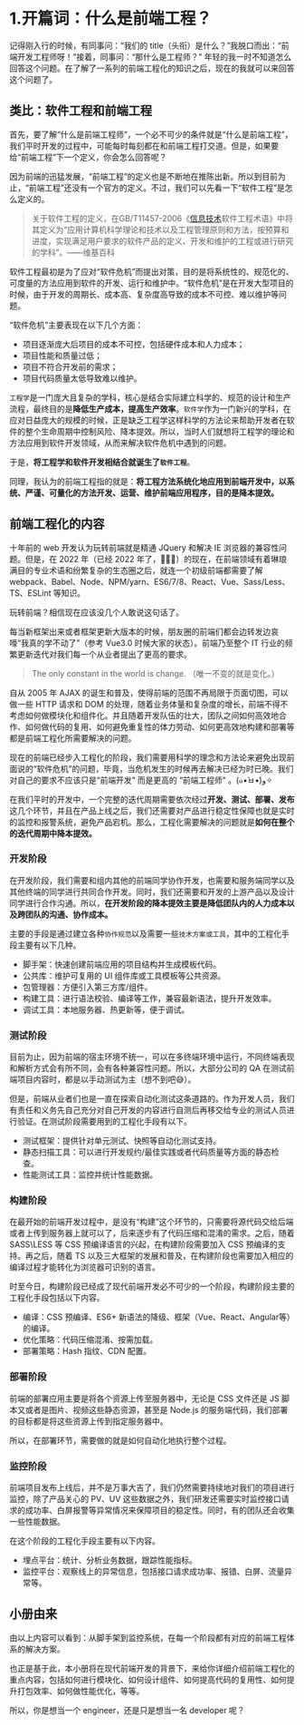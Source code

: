 # 1.开篇词：什么是前端工程？


记得刚入行的时候，有同事问：“我们的 title（头衔）是什么？”我脱口而出：“前端开发工程师呀！”接着，同事问：“那什么是工程师？” 年轻的我一时不知道怎么回答这个问题。在了解了一系列的前端工程化的知识之后，现在的我就可以来回答这个问题了。

## 类比：软件工程和前端工程
首先，要了解“什么是前端工程师”，一个必不可少的条件就是“什么是前端工程”，我们平时开发的过程中，可能每时每刻都在和前端工程打交道。但是，如果要给“前端工程”下一个定义，你会怎么回答呢？

因为前端的迅猛发展，“前端工程”的定义也是不断地在推陈出新。所以到目前为止，“前端工程”还没有一个官方的定义。不过，我们可以先看一下“软件工程”是怎么定义的。

> 关于软件工程的定义，在GB/T11457-2006《[信息技术](https://zh.wikipedia.org/wiki/%E4%BF%A1%E6%81%AF%E6%8A%80%E6%9C%AF)软件工程术语》中将其定义为“应用计算机科学理论和技术以及工程管理原则和方法，按预算和进度，实现满足用户要求的软件产品的定义、开发和维护的工程或进行研究的学科”。——维基百科

软件工程最初是为了应对“软件危机”而提出对策，目的是将系统性的、规范化的、可度量的方法应用到软件的开发、运行和维护中。“软件危机”是在开发大型项目的时候，由于开发的周期长、成本高、复杂度高导致的成本不可控、难以维护等问题。

“软件危机”主要表现在以下几个方面：
- 项目逐渐庞大后项目的成本不可控，包括硬件成本和人力成本；
- 项目性能和质量过低；
- 项目不符合开发前的需求；
- 项目代码质量太低导致难以维护。

`工程学`是一门庞大且复杂的学科，核心是结合实际建立科学的、规范的设计和生产流程，最终目的是**降低生产成本，提高生产效率**。`软件学`作为一门新兴的学科，在应对日益庞大的规模的时候，正是缺乏工程学这样科学的方法论来帮助开发者在软件的整个生命周期中控制风险、降本提效。所以，当时人们就想将工程学的理论和方法应用到软件开发领域，从而来解决软件危机中遇到的问题。

于是，**将工程学和软件开发相结合就诞生了`软件工程`**。

同理，我认为的前端工程指的就是：**将工程方法系统化地应用到前端开发中，以系统、严谨、可量化的方法开发、运营、维护前端应用程序，目的是降本提效。**

## 前端工程化的内容

十年前的 web 开发认为玩转前端就是精通 JQuery 和解决 IE 浏览器的兼容性问题。但是，在 2022 年（已经 2022 年了，🤦🏻‍♀️）的现在，在前端领域有着琳琅满目的专业术语和纷繁复杂的生态圈之后，就连一个初级前端都需要了解 webpack、Babel、Node、NPM/yarn、ES6/7/8、React、Vue、Sass/Less、TS、ESLint 等知识。

玩转前端？相信现在应该没几个人敢说这句话了。

每当新框架出来或者框架更新大版本的时候，朋友圈的前端们都会边转发边哀嚎“我真的学不动了”（参考 Vue3.0 时候大家的状态）。前端乃至整个 IT 行业的频繁更新迭代对我们每一个从业者提出了更高的要求。

> The only constant in the world is change. （唯一不变的就是变化。）

自从 2005 年 AJAX 的诞生和普及，使得前端的范围不再局限于页面切图，可以做一些 HTTP 请求和 DOM 的处理，随着业务体量和复杂度的增长，前端不得不考虑如何做模块化和组件化。并且随着开发队伍的壮大，团队之间如何高效地合作、如何做代码的复用、如何避免重复性的体力劳动、如何更高效地构建和部署等都是前端工程化所需要解决的问题。

现在的前端已经步入工程化的阶段，我们需要用科学的理念和方法论来避免出现前面说的“软件危机”的问题，毕竟，当危机发生的时候再去解决已经为时已晚。我们对自己的要求不应该只是“前端开发” 而是更高的 “前端工程师” 。(๑•̀ㅂ•́)و✧

在我们平时的开发中，一个完整的迭代周期需要依次经过**开发、测试、部署、发布**这几个环节，并且在产品上线之后，我们还需要对产品进行稳定性保障也就是实时的监控和报警系统，避免产品宕机。那么，工程化需要解决的问题就是**如何在整个的迭代周期中降本提效。**

### 开发阶段
在开发阶段，我们需要和组内其他的前端同学协作开发，也需要和服务端同学以及其他终端的同学进行共同合作开发。同时，我们还需要和开发的上游产品以及设计同学进行合作沟通。所以，**在开发阶段的降本提效主要是降低团队内的人力成本以及跨团队的沟通、协作成本。** 

主要的手段是通过建立各种`协作规范`以及需要一些`技术方案或工具`，其中的工程化手段主要有以下几种。
- 脚手架：快速创建前端应用的项目结构并生成模板代码。
- 公共库：维护可复用的 UI 组件库或工具模板等公共资源。
- 包管理器：方便引入第三方库/组件。
- 构建工具：进行语法校验、编译等工作，兼容最新语法，提升开发效率。
- 调试工具：本地服务器、热更新等，便于调试。

### 测试阶段
目前为止，因为前端的宿主环境不统一，可以在多终端环境中运行，不同终端表现和解析方式会有所不同，会有各种兼容性问题。所以，大部分公司的 QA 在测试前端项目内容时，都是以手动测试为主（想不到吧😅）。

但是，前端从业者们也是一直在探索自动化测试这条道路的。作为开发人员，我们有责任和义务先自己充分对自己开发的内容进行自测后再移交给专业的测试人员进行验证。在测试阶段需要用到的工程化手段有以下。
- 测试框架：提供针对单元测试、快照等自动化测试支持。
- 静态扫描工具：可以进行开发规约/最佳实践或者代码质量等方面的静态检查。
- 性能测试工具：监控并统计性能数据。

### 构建阶段
在最开始的前端开发过程中，是没有“构建”这个环节的，只需要将源代码交给后端或者上传到服务器上就可以了，后来逐步有了代码压缩和混淆的需求。之后，随着 SASS\LESS 等 CSS 预编译语言的兴起，在构建阶段需要加入 CSS 预编译的支持。再之后，随着 TS 以及三大框架的发展和普及，在构建阶段也需要加入相应的编译过程才能转化为浏览器可识别的语言。

时至今日，构建阶段已经成了现代前端开发必不可少的一个阶段，构建阶段主要的工程化手段包括以下内容。

- 编译：CSS 预编译、ES6+ 新语法的降级、框架（Vue、React、Angular等）的编译。
- 优化策略：代码压缩混淆、按需加载。
- 部署策略：Hash 指纹、CDN 配置。

### 部署阶段
前端的部署应用主要是将各个资源上传至服务器中，无论是 CSS 文件还是 JS 脚本又或者是图片、视频这些静态资源，甚至是 Node.js 的服务端代码，我们部署的目标都是将这些资源上传到指定服务器中。

所以，在部署环节，需要做的就是如何自动化地执行整个过程。

### 监控阶段
前端项目发布上线后，并不是万事大吉了，我们仍然需要持续地对我们的项目进行监控，除了产品关心的 PV、UV 这些数据之外，我们研发还需要实时监控接口请求的成功率、白屏报警等异常情况来保障项目的稳定性。同时，有的团队还会收集一些性能数据。

在这个阶段的工程化手段主要有以下内容。
- 埋点平台：统计、分析业务数据，跟踪性能指标。
- 监控平台：观察线上的异常信息，包括接口请求成功率、报错、白屏、流量异常等。


## 小册由来

由以上内容可以看到：从脚手架到监控系统，在每一个阶段都有对应的前端工程体系的解决方案。

也正是基于此，本小册将在现代前端开发的背景下，来给你详细介绍前端工程化的重点内容，包括如何进行模块化、如何设计组件、如何提高代码的复用性、如何提升打包效率、如何做性能优化，等等。

所以，你是想当一个 engineer，还是只是想当一名 developer 呢？

